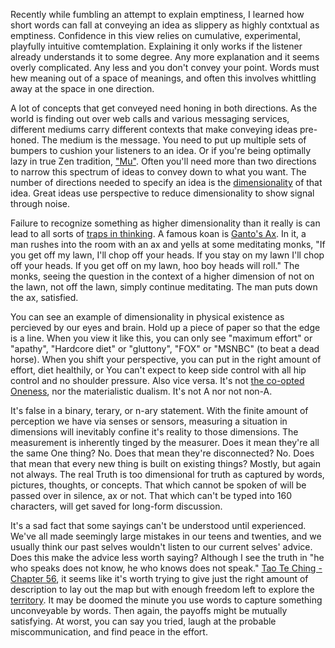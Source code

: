 Recently while fumbling an attempt to explain emptiness, I learned how short words can fall at conveying an idea as slippery as highly contxtual as emptiness. Confidence in this view relies on cumulative, experimental, playfully intuitive comtemplation. Explaining it only works if the listener already understands it to some degree. Any more explanation and it seems overly complicated. Any less and you don't convey your point. Words must hew meaning out of a space of meanings, and often this involves whittling away at the space in one direction. 

A lot of concepts that get conveyed need honing in both directions. As the world is finding out over web calls and various messaging services, different mediums carry different contexts that make conveying ideas pre-honed. The medium is the message. You need to put up multiple sets of bumpers to cushion your listeners to an idea. Or if you're being optimally lazy in true Zen tradition, ["Mu"](https://www.lionsroar.com/does-a-dog-have-buddhanature-well-yes-and-no/). Often you'll need more than two directions to narrow this spectrum of ideas to convey down to what you want. The number of directions needed to specify an idea is the [dimensionality](https://towardsdatascience.com/dimensionality-reduction-for-machine-learning-80a46c2ebb7e) of that idea. Great ideas use perspective to reduce dimensionality to show signal through noise.

Failure to recognize something as higher dimensionality than it really is can lead to all sorts of [traps in thinking](https://slatestarcodex.com/2014/03/24/should-you-reverse-any-advice-you-hear/). A famous koan is [Ganto's Ax](https://www.buddhistdoor.net/features/logical-tolerance-in-buddhism). In it, a man rushes into the room with an ax and yells at some meditating monks, "If you get off my lawn, I'll chop off your heads. If you stay on my lawn I'll chop off your heads. If you get off on my lawn, hoo boy heads will roll." The monks, seeing the question in the context of a higher dimension of not on the lawn, not off the lawn, simply continue meditating. The man puts down the ax, satisfied. 

You can see an example of dimensionality in physical existence as percieved by our eyes and brain. Hold up a piece of paper so that the edge is a line. When you view it like this, you can only see "maximum effort" or "apathy", "Hardcore diet" or "gluttony", "FOX" or "MSNBC" (to beat a dead horse). When you shift your perspective, you can put in the right amount of effort, diet healthily, or  You can't expect to keep side control with all hip control and no shoulder pressure. Also vice versa. It's not [the co-opted Oneness](https://tricycle.org/magazine/we-are-not-one/), nor the materialistic dualism. It's not A nor not non-A. 
 
It's false in a binary, terary, or n-ary statement. With the finite amount of perception we have via senses or sensors, measuring a situation in dimensions will inevitably confine it's reality to those dimensions. The measurement is inherently tinged by the measurer. Does it mean they're all the same One thing? No. Does that mean they're disconnected? No. Does that mean that every new thing is built on existing things? Mostly, but again not always. The real Truth is too dimensional for truth as captured by words, pictures, thoughts, or concepts. That which cannot be spoken of will be passed over in silence, ax or not. That which can't be typed into 160 characters, will get saved for long-form discussion.

It's a sad fact that some sayings can't be understood until experienced. We've all made seemingly large mistakes in our teens and twenties, and we usually think our past selves wouldn't listen to our current selves' advice. Does this make the advice less worth saying? Although I see the truth in "he who speaks does not know, he who knows does not speak." [Tao Te Ching - Chapter 56](http://www.with.org/tao_te_ching_en.pdf), it seems like it's worth trying to give just the right amount of description to lay out the map but with enough freedom left to explore the [territory](https://rationalwiki.org/wiki/Mistaking_the_map_for_the_territory). It may be doomed the minute you use words to capture something unconveyable by words. Then again, the payoffs might be mutually satisfying. At worst, you can say you tried, laugh at the probable miscommunication, and find peace in the effort.
